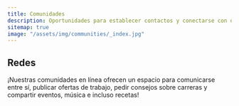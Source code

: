 ```yaml
---
title: Comunidades
description: Oportunidades para establecer contactos y conectarse con otros Latinx en tecnología.
sitemap: true
image: "/assets/img/communities/_index.jpg"
---
```


## Redes

¡Nuestras comunidades en línea ofrecen un espacio para comunicarse entre sí, publicar ofertas de trabajo, pedir consejos sobre carreras y compartir eventos, música e incluso recetas!
